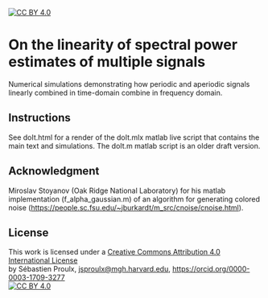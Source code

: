 [![CC BY 4.0][cc-by-shield]][cc-by]  
# On the linearity of spectral power estimates of multiple signals
Numerical simulations demonstrating how periodic and aperiodic signals linearly combined in time-domain combine in frequency domain.

## Instructions
See doIt.html for a render of the doIt.mlx matlab live script that contains the main text and simulations.
The doIt.m matlab script is an older draft version.

## Acknowledgment
Miroslav Stoyanov (Oak Ridge National Laboratory) for his matlab implementation (f_alpha_gaussian.m) of an algorithm for generating colored noise (https://people.sc.fsu.edu/~jburkardt/m_src/cnoise/cnoise.html).

## License
This work is licensed under a
[Creative Commons Attribution 4.0 International License][cc-by]  
by Sébastien Proulx, jsproulx@mgh.harvard.edu, https://orcid.org/0000-0003-1709-3277  
[![CC BY 4.0][cc-by-image]][cc-by]

[cc-by]: http://creativecommons.org/licenses/by/4.0/
[cc-by-image]: https://i.creativecommons.org/l/by/4.0/88x31.png
[cc-by-shield]: https://img.shields.io/badge/License-CC%20BY%204.0-lightgrey.svg
